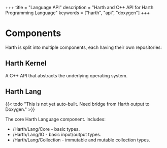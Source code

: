 +++
title = "Language API"
description = "Harth and C++ API for Harth Programming Language"
keywords = ["harth", "api", "doxygen"]
+++

# Components

Harth is split into multiple components, each having their own repositories:

## Harth Kernel

A C++ API that abstracts the underlying operating system.

## Harth Lang

{{< todo "This is not yet auto-built. Need bridge from Harth output to Doxygen." >}}

The core Harth Language component. Includes:

* /Harth/Lang/Core - basic types.
* /Harth/Lang/IO - basic input/output types.
* /Harth/Lang/Collection - immutable and mutable collection types.
